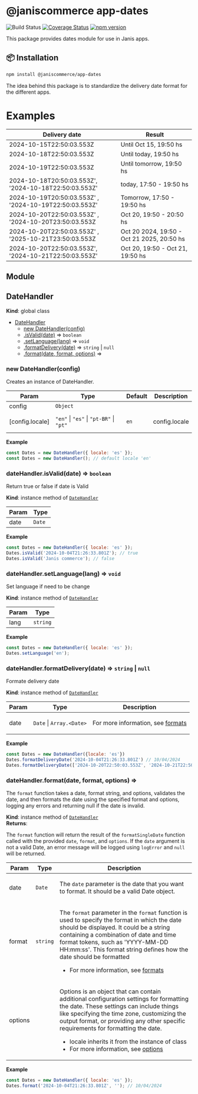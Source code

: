 # @janiscommerce app-dates

![Build Status](https://github.com/janis-commerce/apps-dates/workflows/Build%20Status/badge.svg)
[![Coverage Status](https://coveralls.io/repos/github/janis-commerce/apps-dates/badge.svg?branch=master)](https://coveralls.io/github/janis-commerce/apps-dates?branch=master)
[![npm version](https://badge.fury.io/js/%40janiscommerce%2Fapps-dates.svg)](https://www.npmjs.com/package/@janiscommerce/apps-dates)

This package provides dates module for use in Janis apps.

## 📦 Installation

```sh
npm install @janiscommerce/app-dates
```

The idea behind this package is to standardize the delivery date format for the different apps.

# Examples

| Delivery date                                          | Result                                     |
| ------------------------------------------------------ | ------------------------------------------ |
| 2024-10-15T22:50:03.553Z                               | Until Oct 15, 19:50 hs                     |
| 2024-10-18T22:50:03.553Z                               | Until today, 19:50 hs                      |
| 2024-10-19T22:50:03.553Z                               | Until tomorrow, 19:50 hs                   |
| 2024-10-18T20:50:03.553Z', '2024-10-18T22:50:03.553Z'  | today, 17:50 - 19:50 hs                    |
| 2024-10-19T20:50:03.553Z' , '2024-10-19T22:50:03.553Z' | Tomorrow, 17:50 - 19:50 hs                 |
| 2024-10-20T22:50:03.553Z' , '2024-10-20T23:50:03.553Z  | Oct 20, 19:50 - 20:50 hs                   |
| 2024-10-20T22:50:03.553Z' , '2025-10-21T23:50:03.553Z  | Oct 20 2024, 19:50 - Oct 21 2025, 20:50 hs |
| 2024-10-20T22:50:03.553Z', '2024-10-21T22:50:03.553Z'  | Oct 20, 19:50 - Oct 21, 19:50 hs           |

## Module

<a name="DateHandler"></a>

## DateHandler

**Kind**: global class

- [DateHandler](#DateHandler)
  - [new DateHandler(config)](#new_DateHandler_new)
  - [.isValid(date)](#DateHandler+isValid) ⇒ <code>boolean</code>
  - [.setLanguage(lang)](#DateHandler+setLanguage) ⇒ <code>void</code>
  - [.formatDelivery(date)](#DateHandler+formatDelivery) ⇒ <code>string</code> \| <code>null</code>
  - [.format(date, format, options)](#DateHandler+format) ⇒

<a name="new_DateHandler_new"></a>

### new DateHandler(config)

<p>Creates an instance of DateHandler.</p>

| Param           | Type                                                                                                                        | Default         | Description          |
| --------------- | --------------------------------------------------------------------------------------------------------------------------- | --------------- | -------------------- |
| config          | <code>Object</code>                                                                                                         |                 |                      |
| [config.locale] | <code>&quot;en&quot;</code> \| <code>&quot;es&quot;</code> \| <code>&quot;pt-BR&quot;</code> \| <code>&quot;pt&quot;</code> | <code>en</code> | <p>config.locale</p> |

**Example**

```js
const Dates = new DateHandler({ locale: 'es' });
const Dates = new DateHandler(); // default locale 'en'
```

<a name="DateHandler+isValid"></a>

### dateHandler.isValid(date) ⇒ <code>boolean</code>

<p>Return true or false if date is Valid</p>

**Kind**: instance method of [<code>DateHandler</code>](#DateHandler)

| Param | Type              |
| ----- | ----------------- |
| date  | <code>Date</code> |

**Example**

```js
const Dates = new DateHandler({ locale: 'es' });
Dates.isValid('2024-10-04T21:26:33.801Z'); // true
Dates.isValid('Janis commerce'); // false
```

<a name="DateHandler+setLanguage"></a>

### dateHandler.setLanguage(lang) ⇒ <code>void</code>

<p>Set language if need to be change</p>

**Kind**: instance method of [<code>DateHandler</code>](#DateHandler)

| Param | Type                |
| ----- | ------------------- |
| lang  | <code>string</code> |

**Example**

```js
const Dates = new DateHandler({ locale: 'es' });
Dates.setLanguage('en');
```

<a name="DateHandler+formatDelivery"></a>

### dateHandler.formatDelivery(date) ⇒ <code>string</code> \| <code>null</code>

<p>Formate delivery date</p>

**Kind**: instance method of [<code>DateHandler</code>](#DateHandler)

| Param | Type                                                 | Description                                                                                    |
| ----- | ---------------------------------------------------- | ---------------------------------------------------------------------------------------------- |
| date  | <code>Date</code> \| <code>Array.&lt;Date&gt;</code> | <p>For more information, see <a href="https://date-fns.org/v4.1.0/docs/format">formats</a></p> |

**Example**

```js
const Dates = new DateHandler({locale: 'es'})
Dates.formatDeliveryDate('2024-10-04T21:26:33.801Z') // 10/04/2024
Dates.formatDeliveryDate(['2024-10-20T22:50:03.553Z', '2024-10-21T22:50:03.553Z']), // 10/20 19:50 - 10/21 19:50
```

<a name="DateHandler+format"></a>

### dateHandler.format(date, format, options) ⇒

<p>The <code>format</code> function takes a date, format string, and options, validates the date, and then formats
the date using the specified format and options, logging any errors and returning null if the date
is invalid.</p>

**Kind**: instance method of [<code>DateHandler</code>](#DateHandler)  
**Returns**: <p>The <code>format</code> function will return the result of the <code>formatSingleDate</code> function called with
the provided <code>date</code>, <code>format</code>, and <code>options</code>. If the <code>date</code> argument is not a valid Date, an error
message will be logged using <code>logError</code> and <code>null</code> will be returned.</p>

| Param   | Type                | Description                                                                                                                                                                                                                                                                                                                                                                                                                                                              |
| ------- | ------------------- | ------------------------------------------------------------------------------------------------------------------------------------------------------------------------------------------------------------------------------------------------------------------------------------------------------------------------------------------------------------------------------------------------------------------------------------------------------------------------ |
| date    | <code>Date</code>   | <p>The <code>date</code> parameter is the date that you want to format. It should be a valid Date object.</p>                                                                                                                                                                                                                                                                                                                                                            |
| format  | <code>string</code> | <p>The <code>format</code> parameter in the <code>format</code> function is used to specify the format in which the date should be displayed. It could be a string containing a combination of date and time format tokens, such as 'YYYY-MM-DD HH:mm:ss'. This format string defines how the date should be formatted</p> <ul> <li>For more information, see <a href="https://date-fns.org/v4.1.0/docs/format">formats</a></li> </ul>                                   |
| options |                     | <p>Options is an object that can contain additional configuration settings for formatting the date. These settings can include things like specifying the time zone, customizing the output format, or providing any other specific requirements for formatting the date.</p> <ul> <li>locale inherits it from the instance of class</li> <li>For more information, see <a href="https://date-fns.org/v4.1.0/docs/format#types/FormatOptions/630">options</a></li> </ul> |

**Example**

```js
const Dates = new DateHandler({ locale: 'es' });
Dates.format('2024-10-04T21:26:33.801Z', ''); // 10/04/2024
```

